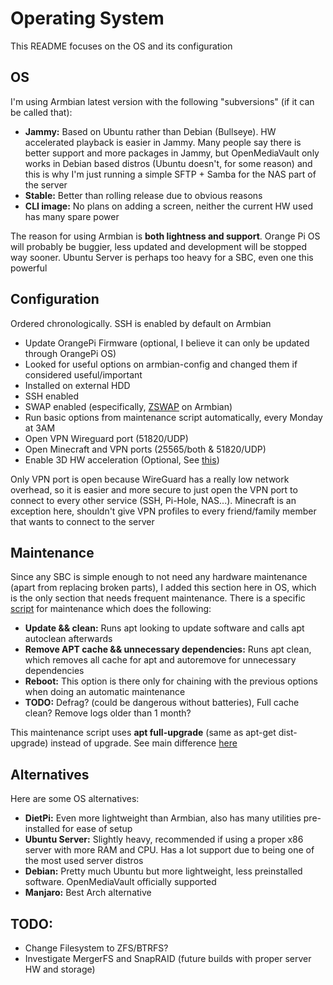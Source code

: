 # Operating System
This README focuses on the OS and its configuration

## OS
I'm using Armbian latest version with the following "subversions" (if it can be called that):
- **Jammy:** Based on Ubuntu rather than Debian (Bullseye). HW accelerated playback is easier in Jammy. Many people say there is better support and more packages in Jammy, but OpenMediaVault only works in Debian based distros (Ubuntu doesn't, for some reason) and this is why I'm just running a simple SFTP + Samba for the NAS part of the server
- **Stable:** Better than rolling release due to obvious reasons
- **CLI image:** No plans on adding a screen, neither the current HW used has many spare power

The reason for using Armbian is **both lightness and support**. Orange Pi OS will probably be buggier, less updated and development will be stopped way sooner. Ubuntu Server is perhaps too heavy for a SBC, even one this powerful

## Configuration
Ordered chronologically. SSH is enabled by default on Armbian
- Update OrangePi Firmware (optional, I believe it can only be updated through OrangePi OS)
- Looked for useful options on armbian-config and changed them if considered useful/important
- Installed on external HDD
- SSH enabled
- SWAP enabled (especifically, [ZSWAP](https://docs.armbian.com/User-Guide_Fine-Tuning/#swap-for-experts) on Armbian)
- Run basic options from maintenance script automatically, every Monday at 3AM
- Open VPN Wireguard port (51820/UDP)
- Open Minecraft and VPN ports (25565/both & 51820/UDP)
- Enable 3D HW acceleration (Optional, See [this](https://www.armbian.com/orangepi-5/))

Only VPN port is open because WireGuard has a really low network overhead, so it is easier and more secure to just open the VPN port to connect to every other service (SSH, Pi-Hole, NAS...). Minecraft is an exception here, shouldn't give VPN profiles to every friend/family member that wants to connect to the server

## Maintenance
Since any SBC is simple enough to not need any hardware maintenance (apart from replacing broken parts), I added this section here in OS, which is the only section that needs frequent maintenance. There is a specific [script](https://github.com/Pelochus/pelochus-homelab/os/os-maintenance.sh) for maintenance which does the following:
- **Update && clean:** Runs apt looking to update software and calls apt autoclean afterwards
- **Remove APT cache && unnecessary dependencies:** Runs apt clean, which removes all cache for apt and autoremove for unnecessary dependencies
- **Reboot:** This option is there only for chaining with the previous options when doing an automatic maintenance
- **TODO:** Defrag? (could be dangerous without batteries), Full cache clean? Remove logs older than 1 month?

This maintenance script uses **apt full-upgrade** (same as apt-get dist-upgrade) instead of upgrade. See main difference [here](https://askubuntu.com/questions/194651/why-use-apt-get-upgrade-instead-of-apt-get-dist-upgrade)

## Alternatives
Here are some OS alternatives:
- **DietPi:** Even more lightweight than Armbian, also has many utilities pre-installed for ease of setup
- **Ubuntu Server:** Slightly heavy, recommended if using a proper x86 server with more RAM and CPU. Has a lot support due to being one of the most used server distros
- **Debian:** Pretty much Ubuntu but more lightweight, less preinstalled software. OpenMediaVault officially supported
- **Manjaro:** Best Arch alternative

## TODO:
- Change Filesystem to ZFS/BTRFS?
- Investigate MergerFS and SnapRAID (future builds with proper server HW and storage)
